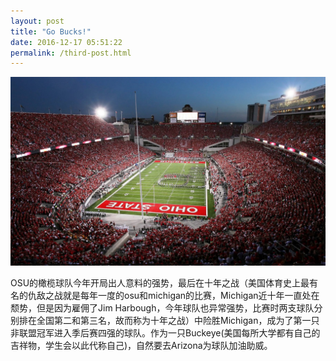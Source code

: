```yaml
---
layout: post
title: "Go Bucks!"
date: 2016-12-17 05:51:22
permalink: /third-post.html
---
```


<span class="image featured"><img src="/images/pic07.jpg" alt=""></span>


OSU的橄榄球队今年开局出人意料的强势，最后在十年之战（美国体育史上最有名的仇敌之战就是每年一度的osu和michigan的比赛，Michigan近十年一直处在颓势，但是因为雇佣了Jim Harbough，今年球队也异常强势，比赛时两支球队分别排在全国第二和第三名，故而称为十年之战）中险胜Michigan，成为了第一只非联盟冠军进入季后赛四强的球队。作为一只Buckeye(美国每所大学都有自己的吉祥物，学生会以此代称自己)，自然要去Arizona为球队加油助威。

